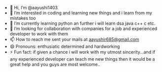 - 👋 Hi, I’m @aayushi1403
- 👀 I’m interested in coding and learning new things and i learn from my mistakes too
- 🌱 I’m currently learning python an further i will learn dsa java c++ c etc. 
- 💞️ I’m looking for collaboration with companies for a job and experienced developer to work with them
- 📫 How to reach me sent your mails at aayushir685@gmail.com
- 😄 Pronouns: enthusiatic determined and hardworking
- ⚡ Fun fact: if given a chance i will work with my utmost sincerity...and if any experienced developer can teach me new things then it would be a great help and you guys are most welcome..

<!---
aayushi1403/aayushi1403 is a ✨ special ✨ repository because its `README.md` (this file) appears on your GitHub profile.
You can click the Preview link to take a look at your changes.
--->
